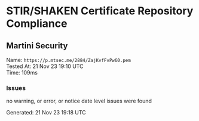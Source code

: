 # STIR/SHAKEN Certificate Repository Compliance

## Martini Security

Name: `https://p.mtsec.me/2884/ZajKvfFvPw60.pem`\
Tested At: 21 Nov 23 19:10 UTC\
Time: 109ms

### Issues

no warning, or error, or notice date level issues were found

Generated: 21 Nov 23 19:18 UTC